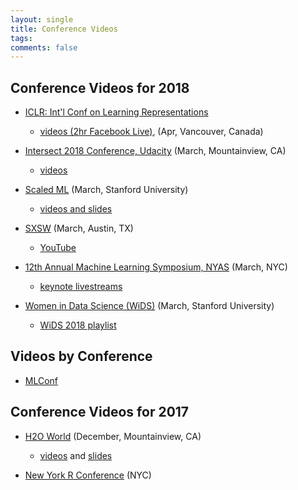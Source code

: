 ```yaml
---
layout: single
title: Conference Videos
tags: 
comments: false
---
```


## Conference Videos for 2018

* [ICLR: Int'l Conf on Learning Representations](https://iclr.cc)
  - [videos (2hr Facebook Live)](https://www.facebook.com/iclr.cc/videos/2123114954384226/), (Apr, Vancouver, Canada)

* [Intersect 2018 Conference, Udacity](https://www.udacity.com/intersect) (March, Mountainview, CA)
  - [videos](https://www.youtube.com/watch?v=iq0GQy4-0XY&list=PLAwxTw4SYaPnx-iemVLvedeuc2pUazOUj)
  
* [Scaled ML](http://scaledml.org) (March, Stanford University)
  - [videos and slides](https://www.matroid.com/blog/post/slides-and-videos-from-scaledml-2018)
  
* [SXSW](https://www.sxsw.com/news/2017/sxsw-2018-dates/) (March, Austin, TX)
  - [YouTube](https://www.youtube.com/results?search_query=sxsw+2018)
  
* [12th Annual Machine Learning Symposium, NYAS](https://www.nyas.org/events/2018/12th-annual-machine-learning-symposium/) (March, NYC)
  - [keynote livestreams](https://livestream.com/newyorkacademyofsciences)

* [Women in Data Science (WiDS)](http://www.widsconference.org/about1.html) (March, Stanford University) 
  - [WiDS 2018 playlist](https://www.youtube.com/playlist?list=PLn62CdVLnT-ehGV9_cv1VX2SfZI_Suu7r&disable_polymer=true)

## Videos by Conference
* [MLConf](https://www.youtube.com/channel/UCjeM1xxYb_37bZfyparLS3Q/feed)

## Conference Videos for 2017
* [H2O World](http://h2oworld.h2o.ai) (December, Mountainview, CA)
  - [videos](https://www.youtube.com/playlist?list=PLNtMya54qvOHQs2ZmV-pPSW_etMUykE0_) and [slides](https://www.slideshare.net/0xdata/presentations)

* [New York R Conference](https://www.rstats.nyc/2017/) (NYC)

